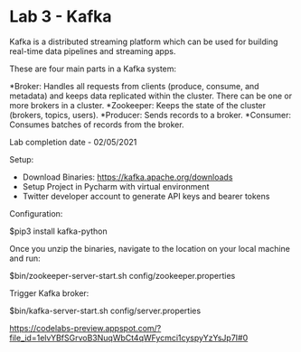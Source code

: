 # Lab 3 - Kafka

Kafka is a distributed streaming platform which can be used for building real-time data pipelines and streaming apps.

These are four main parts in a Kafka system:

*Broker: Handles all requests from clients (produce, consume, and metadata) and keeps data replicated within the cluster. There can be one or more brokers in a cluster.
*Zookeeper: Keeps the state of the cluster (brokers, topics, users).
*Producer: Sends records to a broker.
*Consumer: Consumes batches of records from the broker.


Lab completion date - 02/05/2021

Setup:

- Download Binaries: https://kafka.apache.org/downloads
- Setup Project in Pycharm with virtual environment
- Twitter developer account to generate API keys and bearer tokens


Configuration:

$pip3 install kafka-python


Once you unzip the binaries, navigate to the location on your local machine and run:

$bin/zookeeper-server-start.sh config/zookeeper.properties


Trigger Kafka broker:

$bin/kafka-server-start.sh config/server.properties

https://codelabs-preview.appspot.com/?file_id=1elvYBfSGrvoB3NuqWbCt4qWFycmci1cyspyYzYsJp7I#0


